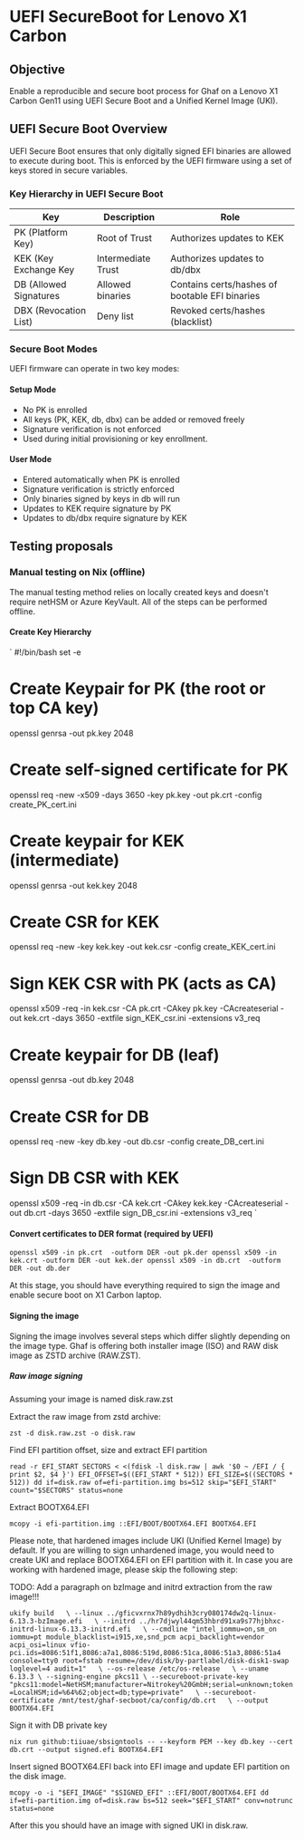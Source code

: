 # UEFI SecureBoot for Lenovo X1 Carbon

## Objective
Enable a reproducible and secure boot process for Ghaf on a Lenovo X1 Carbon Gen11 using UEFI Secure Boot and a Unified Kernel Image (UKI).

## UEFI Secure Boot Overview
UEFI Secure Boot ensures that only digitally signed EFI binaries are allowed to execute during boot. This is enforced by the UEFI firmware using a set of keys stored in secure variables.

### Key Hierarchy in UEFI Secure Boot

| Key                    | Description        | Role                                           |
| ---------------------- | ------------------ | ---------------------------------------------- |
| PK (Platform Key)      | Root of Trust      | Authorizes updates to KEK                      |
| KEK (Key Exchange Key  | Intermediate Trust | Authorizes updates to db/dbx                   |
| DB (Allowed Signatures | Allowed binaries   | Contains certs/hashes of bootable EFI binaries |
| DBX (Revocation List)  | Deny list          | Revoked certs/hashes (blacklist)               |


### Secure Boot Modes

UEFI firmware can operate in two key modes:

#### Setup Mode

 - No PK is enrolled
 - All keys (PK, KEK, db, dbx) can be added or removed freely
 - Signature verification is not enforced
 - Used during initial provisioning or key enrollment.

#### User Mode

 - Entered automatically when PK is enrolled
 - Signature verification is strictly enforced
 - Only binaries signed by keys in db will run
 - Updates to KEK require signature by PK
 - Updates to db/dbx require signature by KEK

## Testing proposals

### Manual testing on Nix (offline)

The manual testing method relies on locally created keys and doesn't require netHSM or Azure KeyVault. All of the steps can be performed offline.

#### Create Key Hierarchy

`
#!/bin/bash
set -e

# Create Keypair for PK (the root or top CA key)
openssl genrsa -out pk.key 2048

# Create self-signed certificate for PK
openssl req -new -x509 -days 3650 -key pk.key -out pk.crt -config create_PK_cert.ini

# Create keypair for KEK (intermediate)
openssl genrsa -out kek.key 2048

# Create CSR for KEK
openssl req -new -key kek.key -out kek.csr -config create_KEK_cert.ini

# Sign KEK CSR with PK (acts as CA)
openssl x509 -req -in kek.csr -CA pk.crt -CAkey pk.key -CAcreateserial -out kek.crt -days 3650 -extfile sign_KEK_csr.ini -extensions v3_req

# Create keypair for DB (leaf)
openssl genrsa -out db.key 2048

# Create CSR for DB
openssl req -new -key db.key -out db.csr -config create_DB_cert.ini

# Sign DB CSR with KEK
openssl x509 -req -in db.csr -CA kek.crt -CAkey kek.key -CAcreateserial -out db.crt -days 3650 -extfile sign_DB_csr.ini -extensions v3_req
`

#### Convert certificates to DER format (required by UEFI)

`
openssl x509 -in pk.crt  -outform DER -out pk.der
openssl x509 -in kek.crt -outform DER -out kek.der
openssl x509 -in db.crt  -outform DER -out db.der
`

At this stage, you should have everything required to sign the image and enable secure boot on X1 Carbon laptop.


#### Signing the image

Signing the image involves several steps which differ slightly depending on the image type. Ghaf is offering both installer image (ISO) and RAW disk image as ZSTD archive (RAW.ZST).

##### Raw image signing

Assuming your image is named disk.raw.zst

Extract the raw image from zstd archive:

` zst -d disk.raw.zst -o disk.raw `

Find EFI partition offset, size and extract EFI partition

`
read -r EFI_START SECTORS < <(fdisk -l disk.raw | awk '$0 ~ /EFI / { print $2, $4 }')
EFI_OFFSET=$((EFI_START * 512))
EFI_SIZE=$((SECTORS * 512))
dd if=disk.raw of=efi-partition.img bs=512 skip="$EFI_START" count="$SECTORS" status=none
`

Extract BOOTX64.EFI

`
mcopy -i efi-partition.img ::EFI/BOOT/BOOTX64.EFI BOOTX64.EFI
`

Please note, that hardened images include UKI (Unified Kernel Image) by default. If you are willing to sign unhardened image, you would need to create UKI and replace BOOTX64.EFI on EFI partition with it. In case you are working with hardened image, please skip the following step:

TODO: Add a paragraph on bzImage and initrd extraction from the raw image!!!

`
ukify build   \
--linux ../gficvxrnx7h89ydhih3cry080174dw2q-linux-6.13.3-bzImage.efi   \
--initrd ../hr7djwyl44qm53hbrd91xa9s77hjbhxc-initrd-linux-6.13.3-initrd.efi   \
--cmdline "intel_iommu=on,sm_on iommu=pt module_blacklist=i915,xe,snd_pcm acpi_backlight=vendor acpi_osi=linux vfio-pci.ids=8086:51f1,8086:a7a1,8086:519d,8086:51ca,8086:51a3,8086:51a4 console=tty0 root=fstab resume=/dev/disk/by-partlabel/disk-disk1-swap loglevel=4 audit=1"   \
--os-release /etc/os-release   \
--uname 6.13.3 \
--signing-engine pkcs11 \
--secureboot-private-key "pkcs11:model=NetHSM;manufacturer=Nitrokey%20GmbH;serial=unknown;token=LocalHSM;id=%64%62;object=db;type=private"   \
--secureboot-certificate /mnt/test/ghaf-secboot/ca/config/db.crt   \
--output BOOTX64.EFI
`


Sign it with DB private key

`
nix run github:tiiuae/sbsigntools -- --keyform PEM --key db.key --cert db.crt --output signed.efi BOOTX64.EFI
`

Insert signed BOOTX64.EFI back into EFI image and update EFI partition on the disk image.

`
mcopy -o -i "$EFI_IMAGE" "$SIGNED_EFI" ::EFI/BOOT/BOOTX64.EFI
dd if=efi-partition.img of=disk.raw bs=512 seek="$EFI_START" conv=notrunc status=none
`

After this you should have an image with signed UKI in disk.raw.
